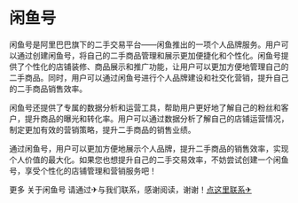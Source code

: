 # 闲鱼号

闲鱼号是阿里巴巴旗下的二手交易平台——闲鱼推出的一项个人品牌服务。用户可以通过创建闲鱼号，将自己的二手商品管理和展示更加便捷化和个性化。闲鱼号提供了个性化的店铺装修、商品展示和推广功能，让用户可以更加方便地管理自己的二手商品。同时，用户可以通过闲鱼号进行个人品牌建设和社交化营销，提升自己的二手商品销售效率。

闲鱼号还提供了专属的数据分析和运营工具，帮助用户更好地了解自己的粉丝和客户，提升商品的曝光和转化率。用户可以通过数据分析了解自己的店铺运营情况，制定更加有效的营销策略，提升二手商品的销售业绩。

通过闲鱼号，用户可以更加方便地展示个人品牌，提升二手商品的销售效率，实现个人价值的最大化。如果您也想提升自己的二手交易效率，不妨尝试创建一个闲鱼号，享受个性化的店铺管理和营销服务吧！

更多 关于闲鱼号 请通过✈与我们联系，感谢阅读，谢谢！[点这里联系✈](https://ws.k02.cc)